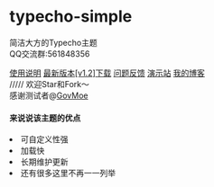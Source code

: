 # typecho-simple
简洁大方的Typecho主题<br>
QQ交流群:561848356<br>

<a href="https://www.coder-bear.com/typecho/bearsimple.html">使用说明</a>
<a href="https://github.com/whitebearcode/typecho-bearwind/releases/download/1.0/Bearsimple_v1.2.zip">最新版本[v1.2]下载</a>
<a href = "https://support.qq.com/products/314782">问题反馈</a>
<a href = "http://bearsimple.typecho.bearlab.in">演示站</a>
<a href = "https://www.coder-bear.com/">我的博客</a><br>
/////
欢迎Star和Fork～<br>
感谢测试者@<a href="https://github.com/govmoe">GovMoe</a>
<h4>来说说该主题的优点</h4>
<li>可自定义性强</li>
<li>加载快</li>
<li>长期维护更新</li>
<li>还有很多这里不再一一列举</li>
